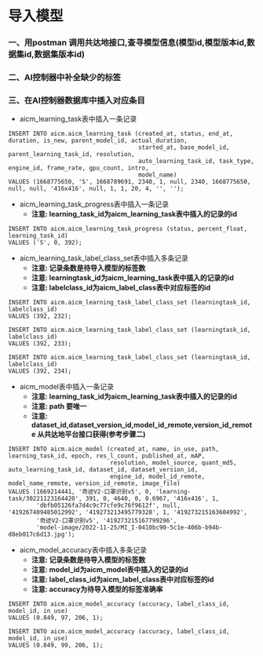# 导入模型
### 一、用postman 调用共达地接口,查寻模型信息(模型id,模型版本id,数据集id,数据集版本id)
### 二、AI控制器中补全缺少的标签
### 三、在AI控制器数据库中插入对应条目
* aicm_learning_task表中插入一条记录
``````mysql
INSERT INTO aicm.aicm_learning_task (created_at, status, end_at, duration, is_new, parent_model_id, actual_duration,
                                     started_at, base_model_id, parent_learning_task_id, resolution,
                                     auto_learning_task_id, task_type, engine_id, frame_rate, gpu_count, intro,
                                     model_name)
VALUES (1668775650, 'S', 1668789691, 2340, 1, null, 2340, 1668775650, null, null, '416x416', null, 1, 1, 20, 4, '', '');
``````
* aicm_learning_task_progress表中插入一条记录
  * **注意: learning_task_id为aicm_learning_task表中插入的记录的id**
```mysql
INSERT INTO aicm.aicm_learning_task_progress (status, percent_float, learning_task_id)
VALUES ('S', 0, 392);
```
* aicm_learning_task_label_class_set表中插入多条记录
  * **注意: 记录条数是待导入模型的标签数**
  * **注意: learningtask_id为aicm_learning_task表中插入的记录的id**
  * **注意: labelclass_id为aicm_label_class表中对应标签的id**
```mysql
INSERT INTO aicm.aicm_learning_task_label_class_set (learningtask_id, labelclass_id)
VALUES (392, 232);

INSERT INTO aicm.aicm_learning_task_label_class_set (learningtask_id, labelclass_id)
VALUES (392, 233);

INSERT INTO aicm.aicm_learning_task_label_class_set (learningtask_id, labelclass_id)
VALUES (392, 234);
```
* aicm_model表中插入一条记录
   * **注意: learning_task_id为aicm_learning_task表中插入的记录的id**
   * **注意: path 要唯一**
   * **注意: dataset_id,dataset_version_id,model_id_remote,version_id_remote 从共达地平台接口获得(参考步骤二)**
```mysql
INSERT INTO aicm.aicm_model (created_at, name, in_use, path, learning_task_id, epoch, res_l_count, published_at, mAP,
                             resolution, model_source, quant_md5, auto_learning_task_id, dataset_id, dataset_version_id,
                             engine_id, model_id_remote, model_name_remote, version_id_remote, image_file)
VALUES (1669214441, '奇迹V2-口罩识别v5', 0, 'learning-task/30221123164420', 391, 0, 4640, 0, 0.6967, '416x416', 1,
        'dbfb05126fa7d4c9c77cfe9c76f9612f', null, '419267409485012992', '419273213495779328', 1, '419273215163604992',
        '奇迹V2-口罩识别v5', '419273215167799296',
        'model-image/2022-11-25/MI_I-0410bc90-5c1e-406b-b94b-d8eb017c6d13.jpg');
```
* aicm_model_accuracy表中插入多条记录
   * **注意: 记录条数是待导入模型的标签数**
   * **注意: model_id为aicm_model表中插入的记录的id**
   * **注意: label_class_id为aicm_label_class表中对应标签的id**
   * **注意: accuracy为待导入模型的标签准确率**
```mysql
INSERT INTO aicm.aicm_model_accuracy (accuracy, label_class_id, model_id, in_use)
VALUES (0.849, 97, 206, 1);

INSERT INTO aicm.aicm_model_accuracy (accuracy, label_class_id, model_id, in_use)
VALUES (0.849, 99, 206, 1);
```